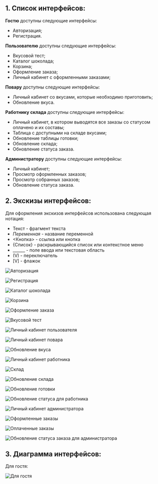 ## **1. Список интерфейсов:** ##
  
  **Гостю** доступны следующие интерфейсы:
  
  - Авторизация;
  - Регистрация.
  
  **Пользователю** доступны следующие интерфейсы:
    
  - Вкусовой тест;
  - Каталог шоколада;
  - Корзина;
  - Оформление заказа;
  - Личный кабинет с оформленными заказами;
    
  **Повару** доступны следующие интерфейсы:
  
  - Личный кабинет со вкусами, которые необходимо приготовить;
  - Обновление вкуса.
  
  **Работнику склада** доступны следующие интерфейсы:
  
  - Личный кабинет, в котором выводятся все заказы со статусом оплачено и их составы;
  - Таблица с доcтупными на складе вкусами;
  - Обновление таблицы готовки;
  - Обновление склада;
  - Обновление статуса заказа.
  
  **Администратору** доступны следующие интерфейсы:
  
  - Личный кабинет;
  - Просмотр оформленных заказов;
  - Просмотр собранных заказов;
  - Обновление статуса заказа.
  
  ## **2. Экскизы интерфейсов:** ##
  
  Для оформления экскизов интерфейсов использована следующая нотация:
  
  - Текст - фрагмент текста
  - *Переменная* - название переменной
  - <Кнопка> - ссылка или кнопка
  - {Список} - раскрывающийся список или контекстное меню
  - ______ - поле ввода или текстовая область
  - (V) - переключатель
  - [V] - флажок

![Авторизация](https://github.com/frobbery/chocolate-shop/blob/main/resource-images/1.png)

![Регистрация](https://github.com/frobbery/chocolate-shop/blob/main/resource-images/2.png)

![Каталог шоколада](https://github.com/frobbery/chocolate-shop/blob/main/resource-images/3.png)

![Корзина](https://github.com/frobbery/chocolate-shop/blob/main/resource-images/4.png)

![Оформление заказа](https://github.com/frobbery/chocolate-shop/blob/main/resource-images/5.png)

![Вкусовой тест](https://github.com/frobbery/chocolate-shop/blob/main/resource-images/6.png)

![Личный кабинет пользователя](https://github.com/frobbery/chocolate-shop/blob/main/resource-images/7.png)

![Личный кабинет повара](https://github.com/frobbery/chocolate-shop/blob/main/resource-images/8.png)

![Обновление вкуса](https://github.com/frobbery/chocolate-shop/blob/main/resource-images/9.png)

![Личный кабинет работника](https://github.com/frobbery/chocolate-shop/blob/main/resource-images/10.png)

![Склад](https://github.com/frobbery/chocolate-shop/blob/main/resource-images/11.png)

![Обновление склада](https://github.com/frobbery/chocolate-shop/blob/main/resource-images/12.png)

![Обновление готовки](https://github.com/frobbery/chocolate-shop/blob/main/resource-images/13.png)

![Обновление статуса для работника](https://github.com/frobbery/chocolate-shop/blob/main/resource-images/14.png)

![Личный кабинет администратора](https://github.com/frobbery/chocolate-shop/blob/main/resource-images/15.png)

![Оформленные заказы](https://github.com/frobbery/chocolate-shop/blob/main/resource-images/16.png)

![Оплаченные заказы](https://github.com/frobbery/chocolate-shop/blob/main/resource-images/17.png)

![Обновление статуса заказа для администратора](https://github.com/frobbery/chocolate-shop/blob/main/resource-images/18.png)
  
   ## **3. Диаграмма интерфейсов:** ##
  
  Для гостя:
  
![Для гостя](https://github.com/frobbery/chocolate-shop/blob/main/resource-images/umlForGuest.png)
  
